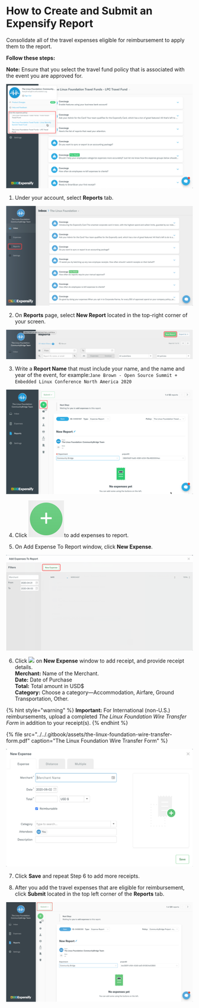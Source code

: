 # How to Create and Submit an Expensify Report

Consolidate all of the travel expenses eligible for reimbursement to apply them to the report.

**Follow these steps:**

**Note:** Ensure that you select the travel fund policy that is associated with the event you are approved for.

![Travel Fund Policy](../../.gitbook/assets/travel-fund-policy.png)

1. Under your account, select **Reports** tab.

![](../../.gitbook/assets/expensify-reports-tab.png)

2. On **Reports** page, select **New Report** located in the top-right corner of your screen.

![Expensify New Reports](../../.gitbook/assets/expensify-new-reports.png)

3. Write a **Report Name** that must include your name, and the name and year of the event, for example:`Jane Brown - Open Source Summit + Embedded Linux Conference North America 2020`

![Expense Report](../../.gitbook/assets/expense-reports.png)

4. Click ![](../../.gitbook/assets/plus-icon.png)to add expenses to report.

5. On Add Expense To Report window, click **New Expense**.

![](../../.gitbook/assets/add-expense-screenshot-first-step.png)

6. Click ![](https://firebasestorage.googleapis.com/v0/b/gitbook-28427.appspot.com/o/assets%2F-M2DCN9UgoRgMEkgnLyP%2F-M8pirGmJSfCNSiIn-Tq%2F-M8prYMJ5o9YatigzPfM%2Fplus%20icon.png?alt=media&token=15bd6cd1-9c1b-4a25-a639-bf544729e922) on **New Expense** window to add receipt, and provide receipt details.  
**Merchant:** Name of the Merchant.  
**Date:** Date of Purchase  
**Total:** Total amount in USD$  
**Category:** Choose a category—Accommodation, Airfare, Ground Transportation, Other.

{% hint style="warning" %}
**Important:** For International \(non-U.S.\) reimbursements, upload a completed _The Linux Foundation Wire Transfer Form_ in addition to your receipt\(s\).
{% endhint %}

{% file src="../../.gitbook/assets/the-linux-foundation-wire-transfer-form.pdf" caption="The Linux Foundation Wire Transfer Form" %}

![](../../.gitbook/assets/create-new-expense-screenshot-second-step.png)

7. Click **Save** and repeat Step 6 to add more receipts.

8. After you add the travel expenses that are eligible for reimbursement, click **Submit** located in the top left corner of the **Reports** tab.

![](../../.gitbook/assets/submit.png)

 

